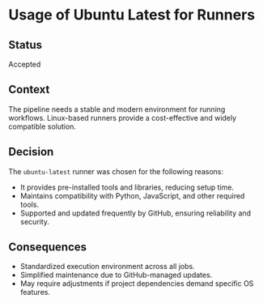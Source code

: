 # Usage of Ubuntu Latest for Runners

## Status
Accepted

## Context
The pipeline needs a stable and modern environment for running workflows. Linux-based runners provide a cost-effective and widely compatible solution.

## Decision
The `ubuntu-latest` runner was chosen for the following reasons:
- It provides pre-installed tools and libraries, reducing setup time.
- Maintains compatibility with Python, JavaScript, and other required tools.
- Supported and updated frequently by GitHub, ensuring reliability and security.

## Consequences
- Standardized execution environment across all jobs.
- Simplified maintenance due to GitHub-managed updates.
- May require adjustments if project dependencies demand specific OS features.

